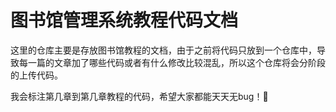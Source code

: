 # 图书馆管理系统教程代码文档
这里的仓库主要是存放图书馆教程的文档，由于之前将代码只放到一个仓库中，导致每一篇的文章加了哪些代码或者有什么修改比较混乱，所以这个仓库将会分阶段的上传代码。

我会标注第几章到第几章教程的代码，希望大家都能天天无bug！🤪
